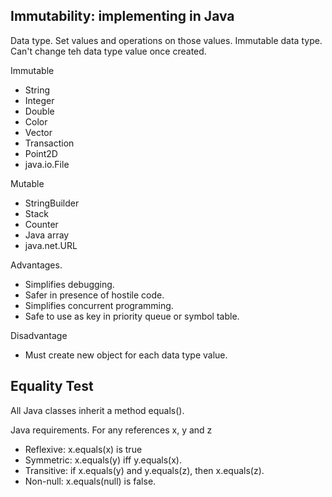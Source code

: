  Immutability: implementing in Java
 ----------------------------------
 Data type. Set values and operations on those values.
 Immutable data type. Can't change teh data type value once created.
 
 Immutable 
 * String
 * Integer
 * Double 
 * Color 
 * Vector 
 * Transaction 
 * Point2D
 * java.io.File
 
 Mutable 
 * StringBuilder
 * Stack
 * Counter
 * Java array
 * java.net.URL 
 
 Advantages.
 * Simplifies debugging.
 * Safer in presence of hostile code.
 * Simplifies concurrent programming.
 * Safe to use as key in priority queue or symbol table.
 
 Disadvantage 
* Must create new object for each data type value.

Equality Test
-------------
All Java classes inherit a method equals().

Java requirements. For any references x, y and z
* Reflexive:    x.equals(x) is true
* Symmetric:    x.equals(y) iff y.equals(x).
* Transitive:   if x.equals(y) and y.equals(z), then x.equals(z).
* Non-null:     x.equals(null) is false.